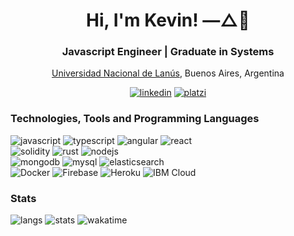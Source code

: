 <!-- Hex colors https://colorswall.com/search || https://brandcolors.net/ -->

<h1 align="center">Hi, I'm Kevin! —△🌈</h1>
<h3 align="center">Javascript Engineer | Graduate in Systems</h3>
<p align="center">
  <a href="http://www.unla.edu.ar/" target="_blank" alt="National University of Lanus">Universidad Nacional de Lanús</a>, Buenos Aires, Argentina
</p>

<p align="center">
  <a href="https://www.linkedin.com/in/kevinfiorentino/"><img src="https://img.shields.io/badge/LinkedIn-0077B5?style=for-the-badge&logo=linkedin&logoColor=white" alt="linkedin"></a>
    <a href="https://platzi.com/p/KevinFiorentino/"><img src="https://img.shields.io/badge/platzi-7fc719?style=for-the-badge&logo=platzi&logoColor=white" alt="platzi"></a>
</p>
  
<h3 align="left">Technologies, Tools and Programming Languages</h3>
<p align="left">
  <img src="https://img.shields.io/badge/JavaScript-F7DF1E?style=for-the-badge&logo=javascript&logoColor=black" alt="javascript">
  <img src="https://img.shields.io/badge/typescript-007acc?style=for-the-badge&logo=typescript&logoColor=white" alt="typescript">
  <img src="https://img.shields.io/badge/Angular-c3002f?style=for-the-badge&logo=angular&logoColor=white" alt="angular">
  <img src="https://img.shields.io/badge/react-00d8ff?style=for-the-badge&logo=react&logoColor=white" alt="react">
  <br>
  <img src="https://img.shields.io/badge/solidity-272525?style=for-the-badge&logo=solidity&logoColor=white" alt="solidity">
  <img src="https://img.shields.io/badge/rust-b7410e?style=for-the-badge&logo=rust&logoColor=white" alt="rust">
  <img src="https://img.shields.io/badge/nodejs-68a063?style=for-the-badge&logo=javascript&logoColor=white" alt="nodejs">
  <br>
  <img src="https://img.shields.io/badge/mongodb-13aa52?style=for-the-badge&logo=mongodb&logoColor=white" alt="mongodb">
  <img src="https://img.shields.io/badge/mysql-00758f?style=for-the-badge&logo=mysql&logoColor=white" alt="mysql">
  <img src="https://img.shields.io/badge/elasticsearch-24bbb1?style=for-the-badge&logo=elasticsearch&logoColor=white" alt="elasticsearch">
  <br>
  <img src="https://img.shields.io/badge/docker-0db7ed?style=for-the-badge&logo=docker&logoColor=white" alt="Docker">
  <img src="https://img.shields.io/badge/firebase-FFA611?style=for-the-badge&logo=firebase&logoColor=white" alt="Firebase">
  <img src="https://img.shields.io/badge/heroku-6762a6?style=for-the-badge&logo=heroku&logoColor=white" alt="Heroku">
  <img src="https://img.shields.io/badge/ibmcloud-006699?style=for-the-badge&logo=ibm&logoColor=white" alt="IBM Cloud">
</p>

<h3>Stats</h3>
<p>
  <img src="https://github-readme-stats.vercel.app/api/top-langs/?username=kevinfiorentino&theme=dark&hide=php,html,jupyter%20notebook&count_private=true&show_icons=true" alt="langs">
  <img src="https://github-readme-stats.vercel.app/api?username=kevinfiorentino&show_icons=true&theme=dark&count_private=true&show_icons=true" alt="stats">
  <img src="https://github-readme-stats.vercel.app/api/wakatime?username=kevinfiorentino&theme=dark" alt="wakatime">
</p>
